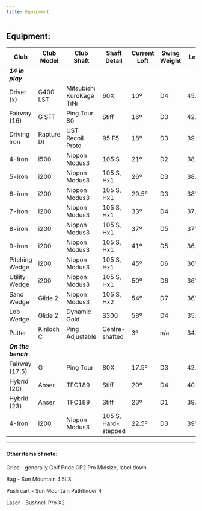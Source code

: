 ```yaml
---
title: Equipment
---
```


## Equipment:


| Club           | Club Model  | Club Shaft               | Shaft Detail  | Current Loft  | Swing Weight  | Length |
| -------------- | ----------- | ------------------------ | ------------- | ------------- | ------------- | ------ |
| **_14 in play_** |
| Driver (x)     | G400 LST    | Mitsubishi KuroKage TiNi | 60X           | 10º           | D4            | 45.25" |
| Fairway (16)   | G SFT       | Ping Tour 80             | Stiff	      | 16º			 | D3	    	 | 42.5"  |
| Driving Iron   | Rapture DI  | UST Recoil Proto         | 95 F5         | 18º           | D3            | 39.75" |
| 4-Iron         | i500        | Nippon Modus3            | 105 S         | 21º           | D2            | 38.875"|
| 5-iron         | i200        | Nippon Modus3            | 105 S, Hx1    | 26º           | D3            | 38.5"  |
| 6-iron         | i200        | Nippon Modus3            | 105 S, Hx1    | 29.5º         | D3            | 38"    |
| 7-iron         | i200        | Nippon Modus3            | 105 S, Hx1    | 33º           | D4            | 37.5"  |
| 8-iron         | i200        | Nippon Modus3            | 105 S, Hx1    | 37º           | D5            | 37"    |
| 9-iron         | i200        | Nippon Modus3            | 105 S, Hx1    | 41º           | D5            | 36.5"  |
| Pitching Wedge | i200        | Nippon Modus3            | 105 S, Hx1    | 45º           | D6            | 36"    |
| Utility Wedge  | i200        | Nippon Modus3            | 105 S, Hx1    | 50º           | D6            | 36"    |
| Sand Wedge     | Glide 2     | Nippon Modus3            | 105 S, Hx2    | 54º           | D7            | 36"    |
| Lob Wedge      | Glide 2     | Dynamic Gold             | S300          | 58º           | D4            | 35.25" |
| Putter                      | Kinloch C    | Ping Adjustable                        | Centre-shafted                | 3º                   | n/a                  | 34.5"    |
| **_On the bench_** |
| Fairway (17.5)         | G                  | Ping Tour                                  | 80X                                 | 17.5º              | D3                  | 42.5"    |
| Hybrid (20)              | Anser           | TFC189                                     | Stiff                                 | 20º                 | D4                  | 40.25"  |
| Hybrid (23)              | Anser           | TFC189                                     | Stiff                                | 23º                 | D1                   | 39.75"  |
| 4-Iron                      | i200              | Nippon Modus3                       | 105 S, Hard-stepped     | 22.5º              | D3                   | 39"       |

---

#### Other items of note:

Grips - generally Golf Pride CP2 Pro Midsize, label down.

Bag - Sun Mountain 4.5LS

Push cart - Sun Mountain Pathfinder 4

Laser - Bushnell Pro X2
